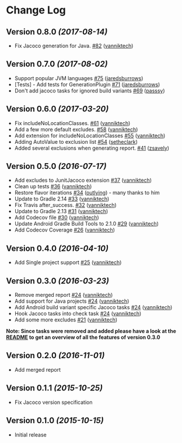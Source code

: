 # Change Log

Version 0.8.0 *(2017-08-14)*
----------------------------

- Fix Jacoco generation for Java. [\#82](https://github.com/vanniktech/gradle-android-junit-jacoco-plugin/pull/82) ([vanniktech](https://github.com/vanniktech))

Version 0.7.0 *(2017-08-02)*
----------------------------

- Support popular JVM languages [\#75](https://github.com/vanniktech/gradle-android-junit-jacoco-plugin/pull/75) ([jaredsburrows](https://github.com/jaredsburrows))
- \[Tests\] - Add tests for GenerationPlugin [\#71](https://github.com/vanniktech/gradle-android-junit-jacoco-plugin/pull/71) ([jaredsburrows](https://github.com/jaredsburrows))
- Don't add jacoco tasks for ignored build variants [\#69](https://github.com/vanniktech/gradle-android-junit-jacoco-plugin/pull/69) ([passsy](https://github.com/passsy))

Version 0.6.0 *(2017-03-20)*
----------------------------

- Fix includeNoLocationClasses. [\#61](https://github.com/vanniktech/gradle-android-junit-jacoco-plugin/pull/61) ([vanniktech](https://github.com/vanniktech))
- Add a few more default excludes. [\#58](https://github.com/vanniktech/gradle-android-junit-jacoco-plugin/pull/58) ([vanniktech](https://github.com/vanniktech))
- Add extension for includeNoLocationClasses [\#55](https://github.com/vanniktech/gradle-android-junit-jacoco-plugin/pull/55) ([vanniktech](https://github.com/vanniktech))
- Adding AutoValue to exclusion list [\#54](https://github.com/vanniktech/gradle-android-junit-jacoco-plugin/pull/54) ([setheclark](https://github.com/setheclark))
- Added several exclusions when generating report. [\#41](https://github.com/vanniktech/gradle-android-junit-jacoco-plugin/pull/41) ([zsavely](https://github.com/zsavely))

Version 0.5.0 *(2016-07-17)*
----------------------------

- Add excludes to JunitJacoco extension [\#37](https://github.com/vanniktech/gradle-android-junit-jacoco-plugin/pull/37) ([vanniktech](https://github.com/vanniktech))
- Clean up tests [\#36](https://github.com/vanniktech/gradle-android-junit-jacoco-plugin/pull/36) ([vanniktech](https://github.com/vanniktech))
- Restore flavor iterations [\#34](https://github.com/vanniktech/gradle-android-junit-jacoco-plugin/pull/34) ([outlying](https://github.com/outlying)) - many thanks to him
- Update to Gradle 2.14 [\#33](https://github.com/vanniktech/gradle-android-junit-jacoco-plugin/pull/33) ([vanniktech](https://github.com/vanniktech))
- Fix Travis after\_success. [\#32](https://github.com/vanniktech/gradle-android-junit-jacoco-plugin/pull/32) ([vanniktech](https://github.com/vanniktech))
- Update to Gradle 2.13 [\#31](https://github.com/vanniktech/gradle-android-junit-jacoco-plugin/pull/31) ([vanniktech](https://github.com/vanniktech))
- Add Codecov file [\#30](https://github.com/vanniktech/gradle-android-junit-jacoco-plugin/pull/30) ([vanniktech](https://github.com/vanniktech))
- Update Android Gradle Build Tools to 2.1.0 [\#29](https://github.com/vanniktech/gradle-android-junit-jacoco-plugin/pull/29) ([vanniktech](https://github.com/vanniktech))
- Add Codecov Coverage [\#26](https://github.com/vanniktech/gradle-android-junit-jacoco-plugin/pull/26) ([vanniktech](https://github.com/vanniktech))

Version 0.4.0 *(2016-04-10)*
--------------------------------

- Add Single project support [\#25](https://github.com/vanniktech/gradle-android-junit-jacoco-plugin/pull/25) ([vanniktech](https://github.com/vanniktech))

Version 0.3.0 *(2016-03-23)*
--------------------------------

- Remove merged report [\#24](https://github.com/vanniktech/OnActivityResult/pull/24) ([vanniktech](https://github.com/vanniktech))
- Add support for Java projects [\#24](https://github.com/vanniktech/OnActivityResult/pull/24) ([vanniktech](https://github.com/vanniktech))
- Add Android build variant specific Jacoco tasks [\#24](https://github.com/vanniktech/OnActivityResult/pull/24) ([vanniktech](https://github.com/vanniktech))
- Hook Jacoco tasks into check task [\#24](https://github.com/vanniktech/OnActivityResult/pull/24) ([vanniktech](https://github.com/vanniktech))
- Add some more excludes [\#21](https://github.com/vanniktech/gradle-android-junit-jacoco-plugin/pull/21) ([vanniktech](https://github.com/vanniktech))

**Note: Since tasks were removed and added please have a look at the [README](README.md) to get an overview of all the features of version 0.3.0**

Version 0.2.0 *(2016-11-01)*
----------------------------

- Add merged report

Version 0.1.1 *(2015-10-25)*
----------------------------

- Fix Jacoco version specification

Version 0.1.0 *(2015-10-15)*
----------------------------

- Initial release